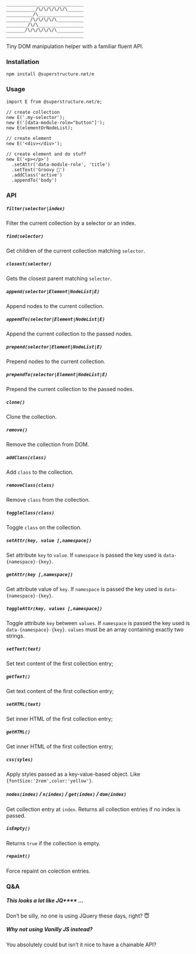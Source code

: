 ```
_____________________________
___________/\/\/\/\/\/\______
__________/\_________________
_________/\/\/\/\/\__________
________/\/\_________________
_______/\/\/\/\/\/\__________
_____________________________

```

Tiny DOM manipulation helper with a familiar fluent API.

### Installation

`npm install @superstructure.net/e`

### Usage

```
import E from @superstructure.net/e;

// create collection
new E('.my-selector');
new E('[data-module-role="button"]');
new E(elementOrNodeList);

// create element
new E('<div></div>');

// create element and do stuff
new E('<p></p>')
  .setAttr('data-module-role', 'title')
  .setText('Groovy 🎷')
  .addClass('active')
  .appendTo('body')
```

### API

##### `filter(selector|index)`

Filter the current collection by a selector or an index.

##### `find(selector)`

Get children of the current collection matching `selector`.

##### `closest(selector)`

Gets the closest parent matching `selector`.

##### `append(selector|Element|NodeList|E)`

Append nodes to the current collection.

##### `appendTo(selector|Element|NodeList|E)`

Append the current collection to the passed nodes.

##### `prepend(selector|Element|NodeList|E)`

Prepend nodes to the current collection.

##### `prependTo(selector|Element|NodeList|E)`

Prepend the current collection to the passed nodes.

##### `clone()`

Clone the collection.

##### `remove()`

Remove the collection from DOM.

##### `addClass(class)`

Add `class` to the collection.

##### `removeClass(class)`

Remove `class` from the collection.

##### `toggleClass(class)`

Toggle `class` on the collection.

##### `setAttr(key, value [,namespace])`

Set attribute `key` to `value`. If `namespace` is passed the key used is `data-{namespace}-{key}`.

##### `getAttr(key [,namespace])`

Get attribute value of `key`. If `namespace` is passed the key used is `data-{namespace}-{key}`.

##### `toggleAttr(key, values [,namespace])`

Toggle attribute `key` between `values`. If `namespace` is passed the key used is `data-{namespace}-{key}`.
`values` must be an array containing exactly two strings.

##### `setText(text)`

Set text content of the first collection entry;

##### `getText()`

Get text content of the first collection entry;

##### `setHTML(text)`

Set inner HTML of the first collection entry;

##### `getHTML()`

Get inner HTML of the first collection entry;

##### `css(syles)`

Apply styles passed as a key-value-based object. Like `{fontSize:'2rem',color:'yellow'}`.

##### `nodes(index)` / `n(index)` / `get(index)` / `dom(index)`

Get collection entry at `index`. Returns all collection entries if no index is passed.

##### `isEmpty()`

Returns `true` if the collection is empty.

##### `repaint()`

Force repaint on colection entries.

### Q&A

##### This looks a lot like JQ\*\*\*\* ...

Don’t be silly, no one is using JQuery these days, right? 😇

##### Why not using Vanilly JS instead?

You absolutely could but isn’t it nice to have a chainable API?
